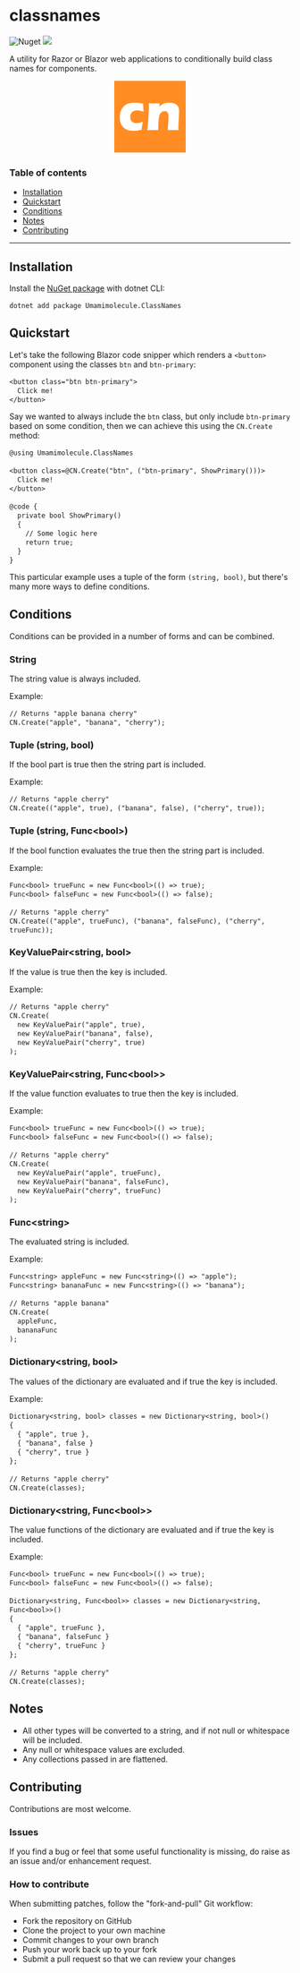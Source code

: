 # classnames

![Nuget](https://img.shields.io/nuget/v/Umamimolecule.ClassNames) [![](https://img.shields.io/badge/license-MIT-blue.svg)](#license)

A utility for Razor or Blazor web applications to conditionally build class names for components.
<p align="center">
<img src="https://raw.githubusercontent.com/umamimolecule/classnames/main/logo.png">
</p>

### Table of contents
 - [Installation](#installation)  
 - [Quickstart](#quickstart)  
 - [Conditions](#conditions)  
 - [Notes](#notes)  
 - [Contributing](#contributing)
---

<a name="installation" />

## Installation
Install the [NuGet package](https://www.nuget.org/packages/Umamimolecule.ClassNames) with dotnet CLI:

```
dotnet add package Umamimolecule.ClassNames
```

<a name="quickstart" />

## Quickstart

Let's take the following Blazor code snipper which renders a `<button>` component using the classes `btn` and `btn-primary`:

```component.blazor
<button class="btn btn-primary">
  Click me!
</button>
```

Say we wanted to always include the `btn` class, but only include `btn-primary` based on some condition, then we can achieve this using the `CN.Create` method:
```
@using Umamimolecule.ClassNames

<button class=@CN.Create("btn", ("btn-primary", ShowPrimary()))>
  Click me!
</button>

@code {
  private bool ShowPrimary()
  {
    // Some logic here
    return true;
  }
}
```
This particular example uses a tuple of the form `(string, bool)`, but there's many more ways to define conditions.

<a name="conditions" />

## Conditions

Conditions can be provided in a number of forms and can be combined.

### String
The string value is always included.

Example:
```
// Returns "apple banana cherry"
CN.Create("apple", "banana", "cherry");
```

### Tuple (string, bool)
If the bool part is true then the string part is included.

Example:
```
// Returns "apple cherry"
CN.Create(("apple", true), ("banana", false), ("cherry", true));
```

### Tuple (string, Func&lt;bool&gt;)
If the bool function evaluates the true then the string part is included.

Example:
```
Func<bool> trueFunc = new Func<bool>(() => true);
Func<bool> falseFunc = new Func<bool>(() => false);

// Returns "apple cherry"
CN.Create(("apple", trueFunc), ("banana", falseFunc), ("cherry", trueFunc));
```

### KeyValuePair&lt;string, bool&gt;
If the value is true then the key is included.

Example:
```
// Returns "apple cherry"
CN.Create(
  new KeyValuePair("apple", true),
  new KeyValuePair("banana", false),
  new KeyValuePair("cherry", true)
);
```

### KeyValuePair&lt;string, Func&lt;bool&gt;&gt;
If the value function evaluates to true then the key is included.

Example:
```
Func<bool> trueFunc = new Func<bool>(() => true);
Func<bool> falseFunc = new Func<bool>(() => false);

// Returns "apple cherry"
CN.Create(
  new KeyValuePair("apple", trueFunc),
  new KeyValuePair("banana", falseFunc),
  new KeyValuePair("cherry", trueFunc)
);
```

### Func&lt;string&gt;
The evaluated string is included.

Example:
```
Func<string> appleFunc = new Func<string>(() => "apple");
Func<string> bananaFunc = new Func<string>(() => "banana");

// Returns "apple banana"
CN.Create(
  appleFunc,
  bananaFunc
);
```

### Dictionary&lt;string, bool&gt;
The values of the dictionary are evaluated and if true the key is included.

Example:
```
Dictionary<string, bool> classes = new Dictionary<string, bool>()
{
  { "apple", true },
  { "banana", false }
  { "cherry", true }
};

// Returns "apple cherry"
CN.Create(classes);
```

### Dictionary&lt;string, Func&lt;bool&gt;&gt;
The value functions of the dictionary are evaluated and if true the key is included.

Example:
```
Func<bool> trueFunc = new Func<bool>(() => true);
Func<bool> falseFunc = new Func<bool>(() => false);

Dictionary<string, Func<bool>> classes = new Dictionary<string, Func<bool>>()
{
  { "apple", trueFunc },
  { "banana", falseFunc }
  { "cherry", trueFunc }
};

// Returns "apple cherry"
CN.Create(classes);
```

<a name="notes" />

## Notes
 - All other types will be converted to a string, and if not null or whitespace will be included.
 - Any null or whitespace values are excluded.
 - Any collections passed in are flattened.

<a name="contributing" />

## Contributing

Contributions are most welcome.

### Issues

If you find a bug or feel that some useful functionality is missing, do raise as an issue and/or enhancement request.

### How to contribute

When submitting patches, follow the "fork-and-pull" Git workflow:
 - Fork the repository on GitHub
 - Clone the project to your own machine
 - Commit changes to your own branch
 - Push your work back up to your fork
 - Submit a pull request so that we can review your changes
